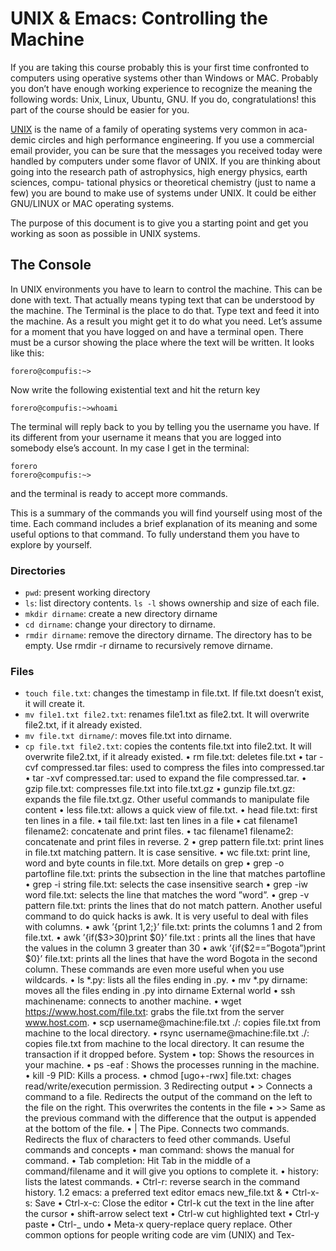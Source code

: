 #  UNIX & Emacs: Controlling the Machine

If you are taking this course probably this is your first time confronted to computers using operative systems other than Windows or MAC. Probably you don’t have enough working experience to recognize the meaning the following words: Unix, Linux, Ubuntu, GNU. If you do, congratulations! this part of the course should be easier for you.

[UNIX](https://es.wikipedia.org/wiki/Unix) is the name of a family of operating systems very common in aca- demic circles and high performance engineering. If you use a commercial email provider, you can be sure that the messages you received today were handled by computers under some flavor of UNIX. If you are thinking about going into the research path of astrophysics, high energy physics, earth sciences, compu- tational physics or theoretical chemistry (just to name a few) you are bound to make use of systems under UNIX. It could be either GNU/LINUX or MAC operating systems.

The purpose of this document is to give you a starting point and get you working as soon as possible in UNIX systems.

## The Console

In UNIX environments you have to learn to control the machine. This can be done with text. That actually means typing text that can be understood by the machine.
The Terminal is the place to do that. Type text and feed it into the machine. As a result you might get it to do what you need.
Let’s assume for a moment that you have logged on and have a terminal open. There must be a cursor showing the place where the text will be written. It looks like this:

```
forero@compufis:~>
```

Now write the following existential text and hit the return key
```
forero@compufis:~>whoami
```

The terminal will reply back to you by telling you the username you have. If its different from your username it means that you are logged into somebody else’s account. In my case I get in the terminal:
```
forero
forero@compufis:~>
```

and the terminal is ready to accept more commands.

This is a summary of the commands you will find yourself using most of the time. Each command includes a brief explanation of its meaning and some useful options to that command. To fully understand them you have to explore by yourself.

### Directories
* `pwd`: present working directory
* `ls`: list directory contents. `ls -l` shows ownership and size of each file.
* `mkdir dirname`: create a new directory dirname
* `cd dirname`: change your directory to dirname.
* `rmdir dirname`: remove the directory dirname. The directory has to be empty. Use rmdir -r dirname to recursively remove dirname.

### Files
* `touch file.txt`: changes the timestamp in file.txt. If file.txt doesn’t exist, it will create it.
* `mv file1.txt file2.txt`: renames file1.txt as file2.txt. It will overwrite file2.txt, if it already existed.
* `mv file.txt dirname/`: moves file.txt into dirname.
* `cp file.txt file2.txt`: copies the contents file.txt into file2.txt. It will overwrite file2.txt, if it already existed.
• rm file.txt: deletes file.txt
• tar -cvf compressed.tar files: used to compress the files into compressed.tar
• tar -xvf compressed.tar: used to expand the file compressed.tar.
• gzip file.txt: compresses file.txt into file.txt.gz
• gunzip file.txt.gz: expands the file file.txt.gz.
Other useful commands to manipulate file content
• less file.txt: allows a quick view of file.txt.
• head file.txt: first ten lines in a file.
• tail file.txt: last ten lines in a file
• cat filename1 filename2: concatenate and print files.
• tac filename1 filename2: concatenate and print files in reverse.
2
• grep pattern file.txt: print lines in file.txt matching pattern. It is case sensitive.
• wc file.txt: print line, word and byte counts in file.txt.
More details on grep
• grep -o partofline file.txt: prints the subsection in the line that matches partofline
• grep -i string file.txt: selects the case insensitive search
• grep -iw word file.txt: selects the line that matches the word ”word”.
• grep -v pattern file.txt: prints the lines that do not match pattern.
Another useful command to do quick hacks is awk. It is very useful to deal with files with columns.
• awk ’{print $1,$2;}’ file.txt: prints the columns 1 and 2 from file.txt.
• awk ’{if($3>30)print $0}’ file.txt : prints all the lines that have
the values in the column 3 greater than 30
• awk ’{if($2==”Bogota”)print $0}’ file.txt: prints all the lines that
have the word Bogota in the second column.
These commands are even more useful when you use wildcards.
• ls *.py: lists all the files ending in .py.
• mv *.py dirname: moves all the files ending in .py into dirname
External world
• ssh machinename: connects to another machine.
• wget https://www.host.com/file.txt: grabs the file.txt from the
server www.host.com.
• scp username@machine:file.txt ./: copies file.txt from machine to
the local directory.
• rsync username@machine:file.txt ./: copies file.txt from machine to the local directory. It can resume the transaction if it dropped before.
System
• top: Shows the resources in your machine.
• ps -eaf : Shows the processes running in the machine.
• kill -9 PID: Kills a process.
• chmod [ugo+-rwx] file.txt: chages read/write/execution permission.
3
Redirecting output
• > Connects a command to a file. Redirects the output of the command on the left to the file on the right. This overwrites the contents in the file
• >> Same as the previous command with the difference that the output is appended at the bottom of the file.
• | The Pipe. Connects two commands. Redirects the flux of characters to feed other commands.
Useful commands and concepts
• man command: shows the manual for command.
• Tab completion: Hit Tab in the middle of a command/filename and it will
give you options to complete it.
• history: lists the latest commands.
• Ctrl-r: reverse search in the command history.
1.2 emacs: a preferred text editor
emacs new_file.txt & • Ctrl-x-s: Save
• Ctrl-x-c: Close the editor
• Ctrl-k cut the text in the line after the cursor • shift-arrow select text
• Ctrl-w cut highlighted text
• Ctrl-y paste
• Ctrl-_ undo
• Meta-x query-replace query replace.
Other common options for people writing code are vim (UNIX) and Tex-
